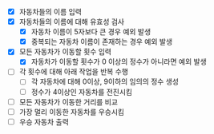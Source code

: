 - [x] 자동차들의 이름 입력
- [x] 자동차들의 이름에 대해 유효성 검사
  - [x] 자동차 이름이 5자보다 큰 경우 예외 발생
  - [x] 중복되는 자동차 이름이 존재하는 경우 예외 발생
- [x] 모든 자동차가 이동할 횟수 입력
  - [x] 자동차가 이동할 횟수가 0 이상의 정수가 아니라면 예외 발생
- [ ] 각 횟수에 대해 아래 작업을 반복 수행
  - [ ] 각 자동차에 대해 0이상, 9이하의 임의의 정수 생성
  - [ ] 정수가 4이상인 자동차를 전진시킴
- [ ] 모든 자동차가 이동한 거리를 비교
- [ ] 가장 멀리 이동한 자동차를 우승시킴
- [ ] 우승 자동차 출력
